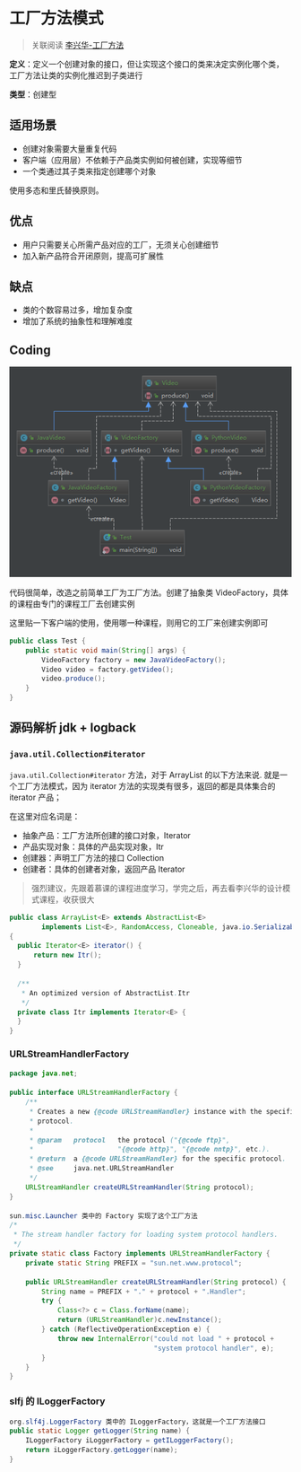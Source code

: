 # 工厂方法模式

> 关联阅读 [李兴华-工厂方法](/design_pattern/07_factory_method/factory_method.md)

**定义**：定义一个创建对象的接口，但让实现这个接口的类来决定实例化哪个类，
工厂方法让类的实例化推迟到子类进行

**类型**：创建型

## 适用场景

* 创建对象需要大量重复代码
* 客户端（应用层）不依赖于产品类实例如何被创建，实现等细节
* 一个类通过其子类来指定创建哪个对象

使用多态和里氏替换原则。

## 优点

* 用户只需要关心所需产品对应的工厂，无须关心创建细节
* 加入新产品符合开闭原则，提高可扩展性

## 缺点

* 类的个数容易过多，增加复杂度
* 增加了系统的抽象性和理解难度

## Coding

![](./assets/markdown-img-paste-20180828232609685.png)

代码很简单，改造之前简单工厂为工厂方法。创建了抽象类 VideoFactory，具体的课程由专门的课程工厂去创建实例

这里贴一下客户端的使用，使用哪一种课程，则用它的工厂来创建实例即可

```java
public class Test {
    public static void main(String[] args) {
        VideoFactory factory = new JavaVideoFactory();
        Video video = factory.getVideo();
        video.produce();
    }
}
```

## 源码解析 jdk + logback

### `java.util.Collection#iterator`

`java.util.Collection#iterator`  方法，对于 ArrayList 的以下方法来说.
就是一个工厂方法模式，因为 iterator 方法的实现类有很多，返回的都是具体集合的 iterator 产品；

在这里对应名词是：

* 抽象产品：工厂方法所创建的接口对象，Iterator
* 产品实现对象：具体的产品实现对象，Itr
* 创建器：声明工厂方法的接口 Collection
* 创建者：具体的创建者对象，返回产品 Iterator

> 强烈建议，先跟着慕课的课程进度学习，学完之后，再去看李兴华的设计模式课程，收获很大

```java
public class ArrayList<E> extends AbstractList<E>
        implements List<E>, RandomAccess, Cloneable, java.io.Serializable
{
  public Iterator<E> iterator() {
      return new Itr();
  }

  /**
   * An optimized version of AbstractList.Itr
   */
  private class Itr implements Iterator<E> {
  }
}
```

### URLStreamHandlerFactory

```java
package java.net;

public interface URLStreamHandlerFactory {
    /**
     * Creates a new {@code URLStreamHandler} instance with the specified
     * protocol.
     *
     * @param   protocol   the protocol ("{@code ftp}",
     *                     "{@code http}", "{@code nntp}", etc.).
     * @return  a {@code URLStreamHandler} for the specific protocol.
     * @see     java.net.URLStreamHandler
     */
    URLStreamHandler createURLStreamHandler(String protocol);
}

sun.misc.Launcher 类中的 Factory 实现了这个工厂方法
/*
 * The stream handler factory for loading system protocol handlers.
 */
private static class Factory implements URLStreamHandlerFactory {
    private static String PREFIX = "sun.net.www.protocol";

    public URLStreamHandler createURLStreamHandler(String protocol) {
        String name = PREFIX + "." + protocol + ".Handler";
        try {
            Class<?> c = Class.forName(name);
            return (URLStreamHandler)c.newInstance();
        } catch (ReflectiveOperationException e) {
            throw new InternalError("could not load " + protocol +
                                    "system protocol handler", e);
        }
    }
}
```

### slfj 的 ILoggerFactory

```java
org.slf4j.LoggerFactory 类中的 ILoggerFactory，这就是一个工厂方法接口
public static Logger getLogger(String name) {
    ILoggerFactory iLoggerFactory = getILoggerFactory();
    return iLoggerFactory.getLogger(name);
}
```
